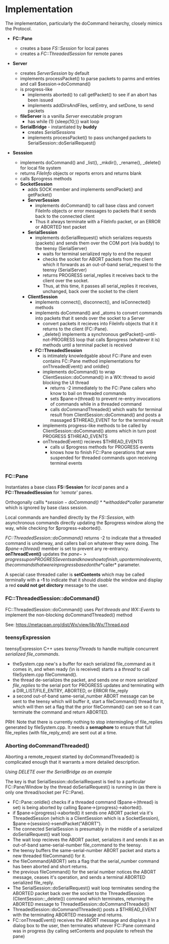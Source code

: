 # Implementation

The implementation, particularly the doCommand heirarchy,
closely mimics the Protocol.


- **FC::Pane**
  - creates a base *FS::Session* for local panes
  - creates a *FC::ThreadedSession* for remote panes

- **Server**
  - creates *ServerSession* by default
  - implements processPacket() to parse packets to parms and entries and call $session->doCommand()
  - is progress-like
    - implements aborted() to call getPacket() to see if an abort has been issued
	- implements addDirsAndFiles, setEntry, and setDone, to send packets
  - **fileServer** is a vanilla *Server* executable program
	- has while (1) {sleep(10;)} wait loop
  - **SerialBridge** - instantiated by **buddy**
    - creates *SerialSessions*
	- implements processPacket() to pass unchanged packets to SerialSession::doSerialRequest()

- **Sesssion**
  - implements doCommand() and _list(), _mkdir(), _rename(), _delete() for local file system
  - returns *FileInfo* objects or reports errors and returns blank
  - calls $progress methods
  - **SocketSession**
    - adds SOCK member and implements sendPacket() and getPacket()
    - **ServerSession**
	  - implements doCommand() to call base class and convert FileInfo objects or error messages
	    to packets that it sends back to the connected client
	  - Thus it always terminate with a FileInfo packet, or an ERROR or ABORTED text packet
	- **SerialSession**
	  - implements doSerialRequest() which serializes requests (packets) and sends them
	    over the COM port (via buddy) to the teensy (SerialServer)
		- waits for terminal serialized reply to end the request
		- checks the socket for ABORT packets from the client which it forwards
		  as an out-of-band serial_request to the teensy (SerialServer)
		- returns PROGRESS serial_replies it receives back to the client over the socket.
		- Thus, at this time, it passes all serial_replies it receives, unchanged,
		  back over the socket to the client
	- **ClientSession**
	  - implements connect(), disconnect(), and isConnected() methods
	  - implements doCommand() and _atoms to convert commands into packets that it sends
	    over the socket to a Server
 	    - convert packets it recieves into FileInfo objects that it
		  it returns to the client (FC::Pane).
	    - _delete() implements a synchronous getPacket()-until-not-PROGRESS loop that
	      calls $progress (whatever it is) methods until a terminal packet is received
	  - **FC::ThreadedSession**
	    - is intimately knowledgable about FC::Pane and even contains FC::Pane method implementations
		  for onThreadedEvent() and onIdle()
	    - implements doCommand() to wrap ClientSession::doCommand() in a WX::thread to avoid blocking the UI thread
			- returns -2 immediately to the FC::Pane callers who know to bail on threaded commands
			- sets $pane->{thread} to prevent re-entry invocations of commands while in a threaded command
		    - calls doCommandThreaded() which waits for terminal result from ClientSession::doCommand()
		      and posts a massaged $THREAD_EVENT for for the terminal result
		- implements progress-like methods to be called by ClientSession::doCommand() atoms
		  which in turn post PROGRESS $THREAD_EVENTS
		- onThreadedEvent() recieves $THREAD_EVENTS
		  - calls ui $progress methods for PROGRESS events
		  - knows how to finish FC::Pane operations that were suspended for
		    threaded commands upon receiving terminal events


### FC::Pane

Instantiates a base class **FS::Session** for *local* panes and a
**FC::ThreadedSession** for *'remote'* panes.

Orthogonally callls **$session-doCommand()** with added *$caller*
parameter which is ignored by base class session.

Local commands are handled directly by the *FS::Session*, with
asynchronous commands directly updating the $progress window along
the way, while checking for $progress->aborted().

*FC::ThreadedSession::doCommand()* returns -2 to indicate that
a threaded command is underway, and callers bail on whatever they
were doing.  The *$pane->{thread}* member is set to prevent
any re-entrancy.  **onThreadEvent()** updates the $pane->{progress}
upon PROGRESS events and knows how to finish, upon terminal events,
the commands that were in progress based on the *$caller* parameter.

A special case threaded caller is **setContents** which may be
called terminally with a **-1** to indicate that it should
*disable* the window and display a red **could not get dirctory**
message to the user.


### FC::ThreadedSession::doCommand()

FC::ThreadedSession::doCommand() uses *Perl threads and WX::Events*
  to implement the non-blocking doCommandThreaded() method

See: https://metacpan.org/dist/Wx/view/lib/Wx/Thread.pod

### teensyExpression

teensyExpression C++ uses *teensyThreads* to handle multiple
  concurrent *serialized file_commands*.

- theSystem.cpp new's a buffer for each serialized file_command
  as it comes in, and when ready (\n is received) starts a
  a *thread* to call fileSystem.cpp fileCommand().
- the thread de-serializes the packet, and sends one or
  more *serialized file_replies* to the serial port for PROGRESS
  updates and terminating with a DIR_LIST/FILE_ENTRY, ABORTED, or
  ERROR file_reply
- a second out-of-band same-serial_number ABORT message can be
  sent to the teensy which will buffer it, start a fileCommand()
  thread for it, which will then set a flag that the prior fileCommand()
  can see so it can terminate the command and return ABORTED.

PRH: Note that there is currently nothing to stop intermingling
of file_replies generated by fileSystem.cpp.  It needs
a **semaphore** to ensure that full file_replies (with
file_reply_end) are sent out at a time.


### Aborting doCommandThreaded()

Aborting a remote_request started by doCommandThreaded() is
complicated enough that it warrants a more detailed description.

*Using DELETE over the SerialBridge as an example*

The key is that SerialSession::doSerialRequest is tied to a
particular FC::Pane/Window by the thread doSerialRequest() is running
in (as there is only one thread/socket per FC::Pane).

- FC::Pane::onIdle() checks if a threaded command
  ($pane->{thread} is set) is being aborted by calling
  $pane->{progress}->aborted().
- if $pane->{progress}->aborted() it sends one ABORT packet
  via it's ThreadedSession (which is a ClientSession which is
  a SocketSession), $pane->{session}->sendPacket("ABORT").
- The connected SerialSession is presumably in the middle
  of a serialized doSerialRequest() wait loop.
- The wait loop recieves the ABORT packet, serializes it
  and sends it as an out-of-band same-serial-number file_command
  to the teensy.
- the teensy buffers the same-serial-number ABORT packet and
  starts a new threaded fileCommand() for it.
- the fileCommand(ABORT) sets a flag that the serial_number
  command has been aborted and short returns.
- the previous fileCommand() for the serial number notices
  the ABORT message, ceases it's operation, and sends a terminal
  ABORTED serialized file_reply.
- The SerialSession::doSerialRequest() wait loop terminates
  sending the ABORTED packet back over the socket to the
  ThreadedSession (ClientSession::_delete()) command which
  terminates, returning the ABORTED message to
  ThreadedSession::doCommandThreaded()
- ThreadedSession::doCommandThreaded() posts a $THREAD_EVENT
  with the terminating ABORTED message and returns.
- FC::onThreadEvent() receives the ABORT message and displays
  it in a dialog box to the user, then terminates whatever
  FC::Pane command was in progress (by calling setContents
  and populate to refresh the pane)
